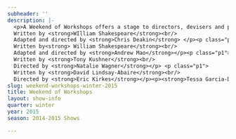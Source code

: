 ```yaml
---
subheader: ''
description: |-
  <p>A Weekend of Workshops offers a stage to directors, devisers and performers hoping to exercise and explore their craft. This Winter, directors choose moments which explore our relationship to wrongdoing. In <em>Light Touch</em>, Chris Deakin uses Shakespeare’s text and Walt’s imagery to attempt a modern vengeance. Eric Kirkes looks for intimacy in the wake of mistake in selections from <em>Rabbit Hole</em>. In selections from <em>Angels in America</em>, Natalie Wagner confronts distinct expectations of love. And Andrew Mao’s <em>I, Iago</em> imagines Othello’s story from a more villainous perspective. Work it out this winter. </p><p> </p><p class="p1">
  Written by <strong>WIlliam Shakespeare</strong><br/>
  Adapted and directed by <strong>Chris Deakin</strong> </p><p class="p1">
  Written by<strong> William Shakespeare</strong><br/>
  Adapted and directed by <strong>Andrew Mao</strong></p><p class="p1">
  Written by <strong>Tony Kushner</strong><br/>
  Directed by <strong>Natalie Wagner</strong></p> <p class="p1">
  Written by <strong>David Lindsay-Abaire</strong><br/>
  Directed by <strong>Eric Kirkes</strong></p><p><strong>Tessa Garcia-Duarte</strong> (Clawdius) is a first year in the College and made her UT debut in <em>Macbeth</em> last quarter. In the past Tessa has performed and stage managed with Seattle Shakespeare Company, Seattle Academy’s theater program, and Seattle Public Theater. This past year she was also on the board of the Young Americans’ Theatre Company and directed Night Swim for their summer season. </p><p><strong>Collin Lapinsky</strong> (Burdina) is a third-year student in the College. He is a member of the 28th Generation of Off-Off Campus.</p><p><strong>Si Squires-Kasten </strong>(Hamlion) is a first-year pursuing a double major in English and Public Policy. This show marks his first involvement with University Theater. He is also the dramaturg for the Dean's Men production of <em>Richard II</em>. </p><p><strong>Kyle Yeh</strong> (PumbaaCrantz) is a second-year in the College possibly majoring in Linguistics.  This is his third UT credit, having performed in <em>The Still Alarm</em> (Workshops, Spring 2014) and <em>The Hamletmachine</em> (Fall 2013). </p><p><strong>Sarah Lo</strong> (Ofurlia) is a fourth-year East Asian Languages and Civilizations and Theater and Performance Studies Major. She has previously appeared in the Fall 2013 Workshop <em>Barely There</em>, Court Theater's production of M. Butterfly in Spring 2014, choreographed for <em>Cabaret</em>, and most recently appeared as a witch in <em>Macbeth</em>. </p><p><strong>Rebecca Edwards</strong> (Stage Manager) is a fourth-year Gender Studies major with a concentration in Creative Writing. This is her second UT credit, having served as stage manager for winter 2014's workshop <em>Springwood Central Honors Society</em>. </p><p><strong>Chris Deakin</strong> (Director) is a fourth-year undergraduate majoring in Theater and Performance Studies. His credits include <em>Closer</em> (Dan),<em> A Streetcar Named Desire</em> (Mitch), <em>Buried in Bughouse Square: A Studs Terkel Circus</em> (Narrator), <em>New Work Week</em> (Director: “Stop/See”/curator), <em>Godspell</em> (musician),<em>Springwood Central Honors Society</em> (writer/director), <em>Hedda Gabler</em> (Eilert Lovborg),<em> The House of Yes</em> (Marty), <em>The Merchant of Venice</em> (Salanio, Prince of Arragon), <em>The Glass Menagerie</em> (Tom), <em>The Lion in Winter</em> (John), <em>Twelfth Night</em> (Sebastian) and <em>The Violet Hour</em> (Denny). He has also served as Assistant to the Director and the Managing Director of TAPS, and is a member of UT committee. </p><p><strong>Elisabeth Del Toro</strong> (gif designer/gifstress) is a third-year TAPS and Anthropology major. She has worked as an actor (<em>Closer</em>, <em>Cabaret</em>, <em>Godspell</em>, <em>Grey Gardens</em>, <em>House of Yes</em>, <em>Drowsy Chaperone</em>, <em>ALICES</em>), stagehand (<em>Henry VI</em>), and assistant sound designer (<em>Glass Menagerie</em>) for UT, and is currently serving her second term on UT Committee, as Secretary. Elisabeth is also a curator of the <em>Theater[24]</em> Festival and directing the winter quarter Commedia show: <em>Cherry Poppins</em>.</p><p><strong>Willekes Cronin</strong> (Costume Designer) is a second-year Art History major. He assistant costume designed <em>Closer</em> and <em>A Streetcar Named Desire</em>.</p><p><strong>Caitlin Fallahay</strong> (Montagno) is a fourth-year English major loving her first (and last) UT production at UChicago. </p><p><strong>Mickey Desruisseaux</strong> (Othello) is a fourth-year in the College majoring in Political Science. This is his first UT production, and first theater production overall since his turn as Judas/John the Baptist in a local church production of <em>Godspell</em>.</p> <p><strong>Nathaniel Rossum</strong> (Cassio) is a fourth-year History and Political Science major. His previous UT shows include <em>Weekend of Workshops</em> (Actor, Stage Manager, Director), <em>A Midsummer Night’s Dream</em>, <em>Theater [24]</em> and <em>New Work Week</em>.</p><p><strong>Andrew Mao</strong> (Director) is a TAPS major and can't be more excited for his first directorial role in a UT workshop! In the past, he has choreographed and performed with the Classical Entertainment Society and Le Vorris &amp; Vox Circus. This quarter, he is thrilled to be directing the CES 6th week production of <em>Magnifique: A Murder! - The Mystery: The Dinner: The Play</em>. He is also thrilled to choreograph and perform with the LV&amp;V 8th week production of <em>Winter's Thaw</em>.</p> <p><strong>Sheenie Chan</strong> (Stage Manager) is a third-year majoring in economics. This is her first year being involved in UT. </p><p><strong>Joey Wong </strong>(Assistant Stage Manager) is a first-year intending to major in Psychology/Comparative Human Development. This is her second UT production, following <em>Closer</em> (assistant set designer). She has also been involved in various high school productions as director, playwright and set designer.</p> <p><strong>Emma Maltby</strong> (Harper Pitt) is a first-year potential TAPS and History double major. She has been involved in <em>Macbeth</em> (Lady Macduff) with UT, and trained and performed with the Horace Mann Theatre Company, the Utah Shakespearean Festival, and the Stella Adler Studio of Acting.</p><p><strong>DC Nitz</strong> (Prior) is a second-year in the college, majoring in TAPS. They are a member of the 28th Generation of Off-Off Campus, and performed with them in <em>Just Kidding (Unless You Want To)</em> [Spring, ‘14] and <em>Feliz NaviDad I’m Gay</em> [Autumn, ‘14]. In addition to this workshop, they co-directed an Off-Off show and will play the Lobster Man in <em>Cowboy Mouth</em> this quarter. They have also served lovingly on UT Committee this quarter and in the Spring of 2014 as the Off-Off Committee Representative.</p> <p><strong>Brandon Callender</strong> (Joe Walter) is a third-year Computer Science major. He has previously appeared in several UT productions, including <em>Henry V</em> (Chorus), <em>Midsummer Night's Dream</em> (Thesus/Mustardseed), <em>Hedda Gabler</em> (Judge Brack), <em>Hotel Nepenthe</em> (Ensemble), and <em>Scene from Richard III</em> (Richard III). </p><p><strong>Ruben Lesnick</strong> (Louis Ironson) is a third-year who is majoring in the Biological Sciences. His previous theatrical roles include Silvius in <em>As You Like It</em> and Orestes &amp; Thyestes in <em>Iron Bridal Feast</em> with the Classical Entertainment Society.</p><p><strong>Natalie Wagner</strong> (Director) is a second-year student majoring in Law, Letters and Society and minoring in TAPS. She has primarily worked as a stage manager for UT on <em>Endgame</em> (SM), <em>Buried in Bughouse Square</em>, <em>Godspell</em>, <em>Grey Gardens</em>, and <em>Hedda Gabler</em> (ASM for all 4). She also serves on UT's Student Committee and has participated in <em>Theater[24]</em> multiple times.</p><p><strong>Caroline Gully Brown</strong> (Rehearsal Stage Manager/Dramaturg) is a fourth-year Theater and Performance Studies major in the college. Previous UT credits: <em>Macbeth</em> (SM),<em> Buried in Bughouse Square</em> (SM), <em>Godspell</em> (SM), <em>The Lion in Winter</em> (Set Design), <em>An Actor Prepares</em> (ASM), <em>Reefer Madness</em> (Costume Asst.) and <em>The Violet Hour</em> (ASM). Favorite outside credits include: <em>Terrible Magic of Gertie Lazarus</em> (The New Colony), <em>The Elaborate Entrance of Chad Deity</em> (Company One), and<em> La Boheme</em> (La Musica Lirica).</p><p><strong>Katie Vandervalk</strong> (Becca) is a third-year in the College. Past UChicago roles from UT, CES, and Le Vorris and Vox productions include Mrs. Sarti in <em>The Life of Galileo</em>, Mae in <em>What a Wild Party</em>, Ensemble in <em>The Sandman’s Wake</em>, Scheherazade in <em>Le Vorris and Vox Presents: Oz</em>, Tempest in <em>Barely There</em>, and the flower seller in <em>First Love</em>. Kathryn is also an enthusiastic participant in the quarterly <em>Theater[24]</em> festivals</p><p><strong>Ricky Stewart</strong> (Jason) is a fourth-year Computer Science major, Shoreyite, and lemon square enthusiast.  Through UT, he was in the chorus in <em>Reefer Madness</em>.  He was also in<em> Theater[24],</em> where he played such diverse roles as Ricky Stewart the Ashamed Zoologist, River the Horse Camper, and Ricky Stewart the Lonely Loser.</p><p><strong>Sarah Stark</strong> (Stage Manager) is a first-year English major. She began working with UT in the fall as a props assistant and stagehand for a production of Patrick Marber’s <em>Closer</em>. Prior to her experience with UT, she acted in high school productions of <em>Weird Romance</em> and <em>Will Rogers’ Follies</em>, and was the props designer for eight high school plays and musicals.</p><p><strong>Eric Kirkes</strong> (Director) is a current second-year, still currently undecided about his major. This is his directing debut at UChicago. He's been involved in several UT productions including <em>Godspell</em> (Ensemble), <em>A Little Star Quality</em> (Che), and <em>Closer</em> (Props Master). Other past credits include <em>Aida</em>, <em>Almost, Maine</em>, and <em>Thoroughly Modern Millie</em>.</p><p><strong>Sophie Downes</strong> (Production Manager) is a second-year in the College majoring in English. She has previously worked as an assistant production manager (<em>As You Like It</em>, <em>Fool for Love</em>, <em>Henry V</em>) and as a production/stage manager on Apsara's spring UT collaboration. </p><p><strong>Ben Sulser</strong> (Board Op) is a third-year Evolutionary Biology major at the University. He previously worked as a Stage Manager in <em>Hotel Nepenthe</em> and <em>Hamletmachine</em>,and Production Managed<em> A Weekend of Workshops</em> last Winter. He has also acted in various Theater 24 productions and CES' <em>Tis Pity She's a Whore</em> (Bergetto). This year, he is continuing into his third year on Tech Staff and is currently serving on UT Committee as the Liaison. </p><p><strong>Sasha Ayvazov</strong> (Committee Liaison) is fourth-year Math and English major. His experience stretches over nearly 40 shows as a director, SM, PM, actor, liaison, and every possible kind of designer. He has worked on shows with UT, Le Vorris and Vox, Attori Senza Paura, the Dean's Men, Blackfriar's, CES, Maya, and UBallet. Sasha is a member of UT committee, and is a curator for <em>Theater[24]</em>. </p>
slug: weekend-workshops-winter-2015
title: Weekend of Workshops
layout: show-info
quarter: winter
year: 2015
season: 2014-2015 Shows

---
```

